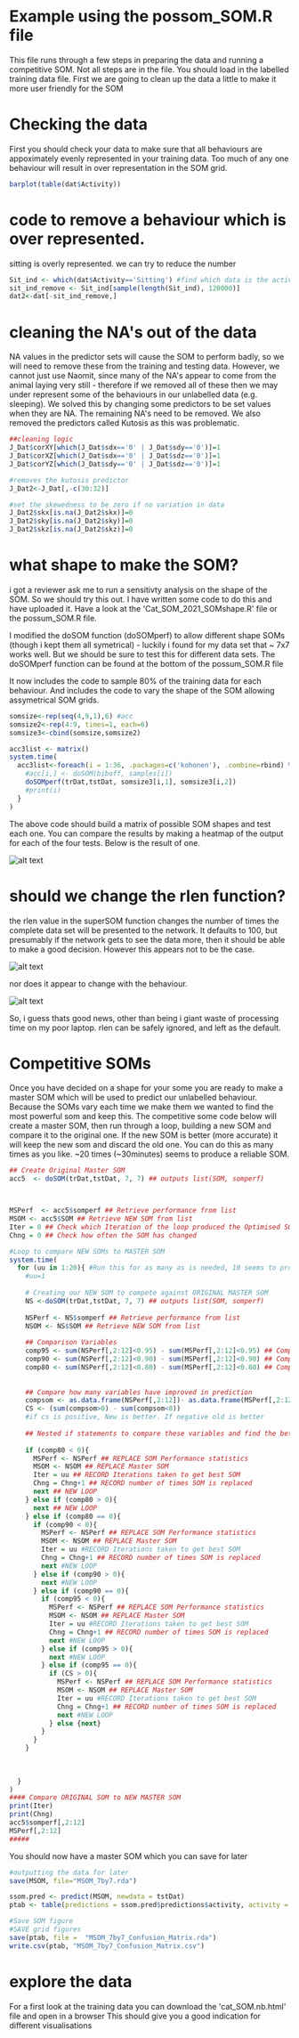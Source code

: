 
# Example using the possom_SOM.R file

This file runs through a few steps in preparing the data and running a competitive SOM. Not all steps are in the file. 
You should load in the labelled training data file. First we are going to clean up the data a little to make it more user friendly for the SOM

# Checking the data

First you should check your data to make sure that all behaviours are appoximately evenly represented in your training data. Too much of any one behaviour will result in over representation in the SOM grid. 

```R
barplot(table(dat$Activity))
```

# code to remove a behaviour which is over represented. 

sitting is overly represented. 
we can try to reduce the number 

```R
Sit_ind <- which(dat$Activity=='Sitting') #find which data is the activity
sit_ind_remove <- Sit_ind[sample(length(Sit_ind), 120000)]
dat2<-dat[-sit_ind_remove,]
```

# cleaning the NA's out of the data

NA values in the predictor sets will cause the SOM to perform badly, so we will need to remove these from the training and testing data. However, we cannot just use Naomit, since many of the NA's appear to come from the animal laying very still - therefore if we removed all of these then we may under represent some of the behaviours in our unlabelled data (e.g. sleeping). We solved this by changing some predictors to be set values when they are NA. The remaining NA's need to be removed. We also removed the predictors called Kutosis as this was problematic. 

```R
##cleaning logic
J_Dat$corXY[which(J_Dat$sdx=='0' | J_Dat$sdy=='0')]=1
J_Dat$corXZ[which(J_Dat$sdx=='0' | J_Dat$sdz=='0')]=1
J_Dat$corYZ[which(J_Dat$sdy=='0' | J_Dat$sdz=='0')]=1

#removes the kutosis predictor
J_Dat2<-J_Dat[,-c(30:32)]

#set the skewedness to be zero if no variation in data
J_Dat2$skx[is.na(J_Dat2$skx)]=0
J_Dat2$sky[is.na(J_Dat2$sky)]=0
J_Dat2$skz[is.na(J_Dat2$skz)]=0
```



# what shape to make the SOM? 
i got a reviewer ask me to run a sensitivty analysis on the shape of the SOM. So we should try this out. I have written some code to do this and have uploaded it. 
Have a look at the 'Cat_SOM_2021_SOMshape.R' file or the possum_SOM.R file. 

I modified the doSOM function (doSOMperf) to allow different shape SOMs (though i kept them all symetrical) - luckily i found for my data set that ~ 7x7 works well. But we should be sure to test this for different data sets. The doSOMperf function can be found at the bottom of the possum_SOM.R file 

It now includes the code to sample 80% of the training data for each behaviour. And includes the code to vary the shape of the SOM allowing assymetrical SOM grids. 

```R
somsize<-rep(seq(4,9,1),6) #acc
somsize2<-rep(4:9, times=1, each=6)
somsize3<-cbind(somsize,somsize2)

acc3list <- matrix()
system.time(
  acc3list<-foreach(i = 1:36, .packages=c('kohonen'), .combine=rbind) %dopar% {
    #acc[i,] <- doSOM(biboff, samples[i])
    doSOMperf(trDat,tstDat, somsize3[i,1], somsize3[i,2])
    #print(i)
  }
)
```

The above code should build a matrix of possible SOM shapes and test each one. You can compare the results by making a heatmap of the output for each of the four tests. Below is the result of one. 

![alt text](https://github.com/cclemente/Animal_accelerometry/blob/main/testing_training/HeatMap_shape.jpeg)

# should we change the rlen function? 
the rlen value in the superSOM function changes the number of times the complete data set will be presented to the network. It defaults to 100, but presumably if the network gets to see the data more, then it should be able to make a good decision. However this appears not to be the case. 

![alt text](https://github.com/cclemente/Animal_accelerometry/blob/main/testing_training/Rlen_boxplot.jpeg)

nor does it appear to change with the behaviour. 

![alt text](https://github.com/cclemente/Animal_accelerometry/blob/main/testing_training/plot_rlen.jpeg)

So, i guess thats good news, other than being i giant waste of processing time on my poor laptop. rlen can be safely ignored, and left as the default. 


# Competitive SOMs
Once you have decided on a shape for your some you are ready to make a master SOM which will be used to predict our unlabelled behaviour. Because the SOMs vary each time we make them we wanted to find the most powerful som and keep this. The competitive some code below will create a master SOM, then run through a loop, building a new SOM and compare it to the original one. If the new SOM is better (more accurate) it will keep the new som and discard the old one. You can do this as many times as you like. ~20 times (~30minutes) seems to produce a reliable SOM.


```R
## Create Original Master SOM
acc5  <- doSOM(trDat,tstDat, 7, 7) ## outputs list(SOM, somperf)



MSPerf  <- acc5$somperf ## Retrieve performance from list
MSOM <- acc5$SOM ## Retrieve NEW SOM from list
Iter = 0 ## Check which Iteration of the loop produced the Optimised SOM
Chng = 0 ## Check how often the SOM has changed

#Loop to compare NEW SOMs to MASTER SOM
system.time(
  for (uu in 1:20){ #Run this for as many as is needed, 10 seems to produce high predictability?
    #uu=1
    
    # Creating our NEW SOM to compete against ORIGINAL MASTER SOM
    NS <-doSOM(trDat,tstDat, 7, 7) ## outputs list(SOM, somperf)
    
    NSPerf <- NS$somperf ## Retrieve performance from list
    NSOM <- NS$SOM ## Retrieve NEW SOM from list
    
    ## Comparison Variables
    comp95 <- sum(NSPerf[,2:12]<0.95) - sum(MSPerf[,2:12]<0.95) ## Compare how many variables are predicting below 95%
    comp90 <- sum(NSPerf[,2:12]<0.90) - sum(MSPerf[,2:12]<0.90) ## Compare how many variables are predicting below 90%
    comp80 <- sum(NSPerf[,2:12]<0.80) - sum(MSPerf[,2:12]<0.80) ## Compare how many variables are predicting below 80%
    
    
    ## Compare how many variables have improved in prediction
    compsom <- as.data.frame(NSPerf[,2:12])- as.data.frame(MSPerf[,2:12]) #Subrtacts MASTER SOM from NEW SOM
    CS <- (sum(compsom>0) - sum(compsom<0)) 
    #if cs is positive, New is better. If negative old is better
    
    ## Nested if statements to compare these variables and find the better SOM
    
    if (comp80 < 0){
      MSPerf <- NSPerf ## REPLACE SOM Performance statistics
      MSOM <- NSOM ## REPLACE Master SOM
      Iter = uu ## RECORD Iterations taken to get best SOM
      Chng = Chng+1 ## RECORD number of times SOM is replaced
      next ## NEW LOOP
    } else if (comp80 > 0){
      next ## NEW LOOP
    } else if (comp80 == 0){
      if (comp90 < 0){
        MSPerf <- NSPerf ## REPLACE SOM Performance statistics
        MSOM <- NSOM ## REPLACE Master SOM
        Iter = uu #RECORD Iterations taken to get best SOM
        Chng = Chng+1 ## RECORD number of times SOM is replaced
        next #NEW LOOP
      } else if (comp90 > 0){
        next #NEW LOOP
      } else if (comp90 == 0){
        if (comp95 < 0){
          MSPerf <- NSPerf ## REPLACE SOM Performance statistics
          MSOM <- NSOM ## REPLACE Master SOM
          Iter = uu #RECORD Iterations taken to get best SOM
          Chng = Chng+1 ## RECORD number of times SOM is replaced
          next #NEW LOOP
        } else if (comp95 > 0){
          next #NEW LOOP
        } else if (comp95 == 0){
          if (CS > 0){
            MSPerf <- NSPerf ## REPLACE SOM Performance statistics
            MSOM <- NSOM ## REPLACE Master SOM
            Iter = uu #RECORD Iterations taken to get best SOM
            Chng = Chng+1 ## RECORD number of times SOM is replaced
            next #NEW LOOP
          } else {next}
        }
      }
    } 
    
    
    
  }
)
#### Compare ORIGINAL SOM to NEW MASTER SOM
print(Iter)
print(Chng)
acc5$somperf[,2:12]
MSPerf[,2:12]
#####

```

You should now have a master SOM which you can save for later 


```R
#outputting the data for later
save(MSOM, file="MSOM_7by7.rda")

ssom.pred <- predict(MSOM, newdata = tstDat)
ptab <- table(predictions = ssom.pred$predictions$activity, activity = tstDat$activity)

#Save SOM figure
#SAVE grid figures
save(ptab, file =  "MSOM_7by7_Confusion_Matrix.rda")
write.csv(ptab, "MSOM_7by7_Confusion_Matrix.csv")

```


# explore the data
For a first look at the training data you can download the 'cat_SOM.nb.html' file and open in a browser
This should give you a good indication for different visualisations
